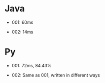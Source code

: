 # Java

+ 001: 60ms

+ 002: 14ms

# Py

+ 001: 72ms, 84.43%

+ 002: Same as 001, written in different ways
